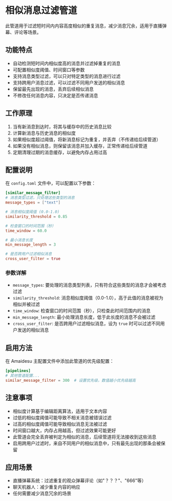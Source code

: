 # 相似消息过滤管道

此管道用于过滤短时间内内容高度相似的重复消息，减少消息冗余，适用于直播弹幕、评论等场景。

## 功能特点

- 自动检测短时间内相似度高的消息并过滤掉重复的消息
- 可配置相似度阈值、时间窗口等参数
- 支持消息类型过滤，可以只对特定类型的消息进行过滤
- 支持跨用户消息过滤，可以过滤不同用户发送的相似消息
- 保留最先出现的消息，丢弃后续相似消息
- 不修改任何消息内容，只决定是否传递消息

## 工作原理

1. 当有新消息到达时，将其与缓存中的历史消息比较
2. 计算新消息与历史消息的相似度
3. 如果相似度超过阈值，将新消息标记为重复，并丢弃（不传递给后续管道）
4. 如果没有相似消息，则保留该消息并加入缓存，正常传递给后续管道
5. 定期清理过期的消息缓存，以避免内存占用过高

## 配置说明

在 `config.toml` 文件中，可以配置以下参数：

```toml
[similar_message_filter]
# 消息类型过滤，只处理这些类型的消息
message_types = ["text"]

# 消息相似度阈值 (0.0-1.0)
similarity_threshold = 0.85

# 检查窗口的时间范围（秒）
time_window = 60.0

# 最小消息长度
min_message_length = 3

# 是否跨用户过滤相似消息
cross_user_filter = true
```

### 参数详解

- `message_types`: 要处理的消息类型列表，只有符合这些类型的消息才会被考虑过滤
- `similarity_threshold`: 消息相似度阈值（0.0-1.0），高于此值的消息被视为相似并被过滤
- `time_window`: 检查窗口的时间范围（秒），只检查此时间范围内的消息
- `min_message_length`: 最小处理消息长度，低于此长度的消息不会被过滤
- `cross_user_filter`: 是否跨用户过滤相似消息，设为 `true` 时可以过滤不同用户发送的相似消息

## 启用方法

在 Amaidesu 主配置文件中添加此管道的优先级配置：

```toml
[pipelines]
# 其他管道配置...
similar_message_filter = 300  # 设置优先级，数值越小优先级越高
```

## 注意事项

- 相似度计算基于编辑距离算法，适用于文本内容
- 过低的相似度阈值可能导致不相关消息被错误过滤
- 过高的相似度阈值可能导致相似消息无法被过滤
- 时间窗口越大，内存占用越高，但过滤效果可能更好
- 此管道会完全丢弃被判定为相似的消息，后续管道将无法接收到这些消息
- 启用跨用户过滤时，来自不同用户的相似消息中，只有最先出现的那条会被保留

## 应用场景

- 直播弹幕系统：过滤重复的观众弹幕评论（如"？？？"、"666"等）
- 聊天机器人：减少重复内容的响应
- 任何需要减少消息冗余的场景 